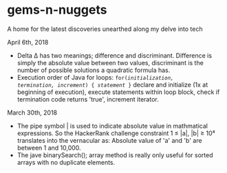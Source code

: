 # gems-n-nuggets
A home for the latest discoveries unearthed along my delve into tech

April 6th, 2018
- 	Delta &#916; has two meanings; difference and discriminant. Difference is simply the absolute value between two values, discriminant is the number of possible solutions a quadratic formula has.
- Execution order of Java for loops: <code>for(<i>initialization, termination, increment</i>) {
 <t><t><t><t><i>statement</i>
  }</code>
 declare and initialize (1x at beginning of execution), execute statements within loop block, check if termination code returns 'true', increment iterator. 

March 30th, 2018
 - The pipe symbol | is used to indicate absolute value in mathmatical expressions. So the HackerRank challenge constraint 1	&#8804; |a|, |b| &#8805; 10&#8308; translates into the vernacular as: Absolute value of 'a' and 'b' are between 1 and 10,000.
 - The jave binarySearch(); array method is really only useful for sorted arrays with no duplicate elements.
